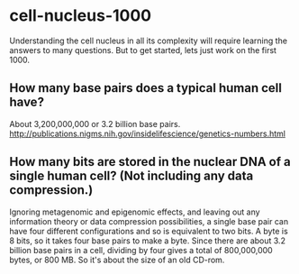 # cell-nucleus-1000
Understanding the cell nucleus in all its complexity will require learning the answers to many questions.  But to get started, lets just work on the first 1000.

## How many base pairs does a typical human cell have?
About 3,200,000,000 or 3.2 billion base pairs.
http://publications.nigms.nih.gov/insidelifescience/genetics-numbers.html

## How many bits are stored in the nuclear DNA of a single human cell?  (Not including any data compression.)
Ignoring metagenomic and epigenomic effects, and leaving out any information theory or data compression possibilities, a single base pair can have four different configurations and so is equivalent to two bits.  A byte is 8 bits, so it takes four base pairs to make a byte.  Since there are about 3.2 billion base pairs in a cell, dividing by four gives a total of 800,000,000 bytes, or 800 MB.  So it's about the size of an old CD-rom.
